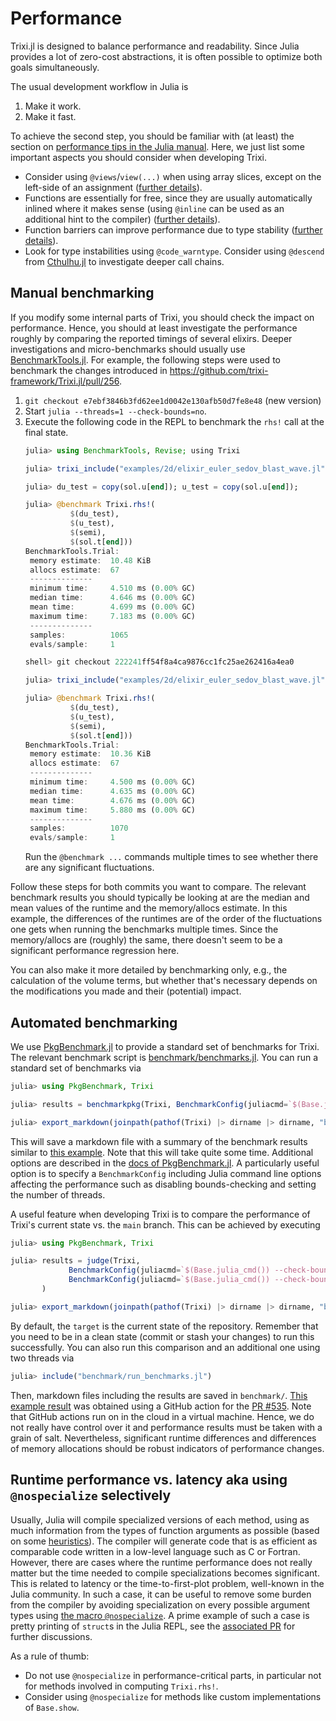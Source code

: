 # Performance

Trixi.jl is designed to balance performance and readability. Since Julia provides
a lot of zero-cost abstractions, it is often possible to optimize both goals
simultaneously.

The usual development workflow in Julia is

1. Make it work.
2. Make it fast.

To achieve the second step, you should be familiar with (at least) the section on
[performance tips in the Julia manual](https://docs.julialang.org/en/v1/manual/performance-tips/).
Here, we just list some important aspects you should consider when developing Trixi.

- Consider using `@views`/`view(...)` when using array slices, except on the left-side
  of an assignment
  ([further details](https://docs.julialang.org/en/v1/manual/performance-tips/#man-performance-views)).
- Functions are essentially for free, since they are usually automatically inlined where it makes sense (using `@inline` can be used as an additional hint to the compiler)
  ([further details](https://docs.julialang.org/en/v1/manual/performance-tips/#Break-functions-into-multiple-definitions)).
- Function barriers can improve performance due to type stability
  ([further details](https://docs.julialang.org/en/v1/manual/performance-tips/#kernel-functions)).
- Look for type instabilities using `@code_warntype`.
  Consider using `@descend` from [Cthulhu.jl](https://github.com/JuliaDebug/Cthulhu.jl) to investigate
  deeper call chains.



## Manual benchmarking

If you modify some internal parts of Trixi, you should check the impact on performance.
Hence, you should at least investigate the performance roughly by comparing the reported
timings of several elixirs. Deeper investigations and micro-benchmarks should usually use
[BenchmarkTools.jl](https://github.com/JuliaCI/BenchmarkTools.jl).
For example, the following steps were used to benchmark the changes introduced in
https://github.com/trixi-framework/Trixi.jl/pull/256.

1. `git checkout e7ebf3846b3fd62ee1d0042e130afb50d7fe8e48` (new version)
2. Start `julia --threads=1 --check-bounds=no`.
3. Execute the following code in the REPL to benchmark the `rhs!` call at the final state.
   ```julia
   julia> using BenchmarkTools, Revise; using Trixi

   julia> trixi_include("examples/2d/elixir_euler_sedov_blast_wave.jl")

   julia> du_test = copy(sol.u[end]); u_test = copy(sol.u[end]);

   julia> @benchmark Trixi.rhs!(
             $(du_test),
             $(u_test),
             $(semi),
             $(sol.t[end]))
   BenchmarkTools.Trial:
    memory estimate:  10.48 KiB
    allocs estimate:  67
    --------------
    minimum time:     4.510 ms (0.00% GC)
    median time:      4.646 ms (0.00% GC)
    mean time:        4.699 ms (0.00% GC)
    maximum time:     7.183 ms (0.00% GC)
    --------------
    samples:          1065
    evals/sample:     1

   shell> git checkout 222241ff54f8a4ca9876cc1fc25ae262416a4ea0

   julia> trixi_include("examples/2d/elixir_euler_sedov_blast_wave.jl")

   julia> @benchmark Trixi.rhs!(
             $(du_test),
             $(u_test),
             $(semi),
             $(sol.t[end]))
   BenchmarkTools.Trial:
    memory estimate:  10.36 KiB
    allocs estimate:  67
    --------------
    minimum time:     4.500 ms (0.00% GC)
    median time:      4.635 ms (0.00% GC)
    mean time:        4.676 ms (0.00% GC)
    maximum time:     5.880 ms (0.00% GC)
    --------------
    samples:          1070
    evals/sample:     1
   ```
   Run the `@benchmark ...` commands multiple times to see whether there are any significant fluctuations.

Follow these steps for both commits you want to compare. The relevant benchmark results you should typically be looking at
are the median and mean values of the runtime and the memory/allocs estimate. In this example, the differences
of the runtimes are of the order of the fluctuations one gets when running the benchmarks multiple times. Since
the memory/allocs are (roughly) the same, there doesn't seem to be a significant performance regression here.

You can also make it more detailed by benchmarking only, e.g., the calculation of the volume terms, but whether that's necessary depends on the modifications you made and their (potential) impact.


## Automated benchmarking

We use [PkgBenchmark.jl](https://github.com/JuliaCI/PkgBenchmark.jl) to provide a standard set of
benchmarks for Trixi. The relevant benchmark script is
[benchmark/benchmarks.jl](https://github.com/trixi-framework/Trixi.jl/blob/main/benchmark/benchmarks.jl).
You can run a standard set of benchmarks via
```julia
julia> using PkgBenchmark, Trixi

julia> results = benchmarkpkg(Trixi, BenchmarkConfig(juliacmd=`$(Base.julia_cmd()) --check-bounds=no --threads=1`))

julia> export_markdown(joinpath(pathof(Trixi) |> dirname |> dirname, "benchmark", "single_benchmark.md"), results)
```
This will save a markdown file with a summary of the benchmark results similar to
[this example](https://gist.github.com/ranocha/494fa2529e1e6703c17b08434c090980).
Note that this will take quite some time. Additional options are described in the
[docs of PkgBenchmark.jl](https://juliaci.github.io/PkgBenchmark.jl/stable).
A particularly useful option is to specify a `BenchmarkConfig` including Julia
command line options affecting the performance such as disabling bounds-checking
and setting the number of threads.

A useful feature when developing Trixi is to compare the performance of Trixi's
current state vs. the `main` branch. This can be achieved by executing
```julia
julia> using PkgBenchmark, Trixi

julia> results = judge(Trixi,
             BenchmarkConfig(juliacmd=`$(Base.julia_cmd()) --check-bounds=no --threads=1`), # target
             BenchmarkConfig(juliacmd=`$(Base.julia_cmd()) --check-bounds=no --threads=1`, id="main") # baseline
       )

julia> export_markdown(joinpath(pathof(Trixi) |> dirname |> dirname, "benchmark", "results.md"), results)
```
By default, the `target` is the current state of the repository. Remember that you
need to be in a clean state (commit or stash your changes) to run this successfully.
You can also run this comparison and an additional one using two threads via
```julia
julia> include("benchmark/run_benchmarks.jl")
```
Then, markdown files including the results are saved in `benchmark/`.
[This example result](https://gist.github.com/ranocha/bf98d19e288e759d3a36ca0643448efb)
was obtained using a GitHub action for the 
[PR #535](https://github.com/trixi-framework/Trixi.jl/pull/535).
Note that GitHub actions run on in the cloud in a virtual machine. Hence, we do not really
have control over it and performance results must be taken with a grain of salt.
Nevertheless, significant runtime differences and differences of memory allocations
should be robust indicators of performance changes.


## Runtime performance vs. latency aka using `@nospecialize` selectively

Usually, Julia will compile specialized versions of each method, using as much information from the
types of function arguments as possible (based on some
[heuristics](https://docs.julialang.org/en/v1/manual/performance-tips/#Be-aware-of-when-Julia-avoids-specializing)).
The compiler will generate code that is as efficient as comparable code written in a low-level
language such as C or Fortran. However, there are cases where the runtime performance does not
really matter but the time needed to compile specializations becomes significant. This is related to
latency or the time-to-first-plot problem, well-known in the Julia community. In such a case, it can
be useful to remove some burden from the compiler by avoiding specialization on every possible argument
types using [the macro `@nospecialize`](https://docs.julialang.org/en/v1/base/base/#Base.@nospecialize).
A prime example of such a case is pretty printing of `struct`s in the Julia REPL, see the
[associated PR](https://github.com/trixi-framework/Trixi.jl/pull/447) for further discussions.

As a rule of thumb:
- Do not use `@nospecialize` in performance-critical parts, in particular not for methods involved
  in computing `Trixi.rhs!`.
- Consider using `@nospecialize` for methods like custom implementations of `Base.show`.
